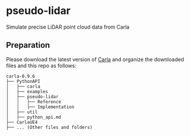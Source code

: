 # pseudo-lidar
Simulate precise LiDAR point cloud data from Carla


## Preparation
Please download the latest version of [Carla](https://carla.readthedocs.io/en/latest/) and organize the downloaded files and this repo as follows: 
```
carla-0.9.6
├── PythonAPI
│   ├── carla
│   ├── examples
│   ├── pseudo-lidar
│   │   ├── Reference
│   │   ├── Implementation
│   ├── util
│   ├── python_api.md
├── CarlaUE4
├── ... (Other files and folders)
```

